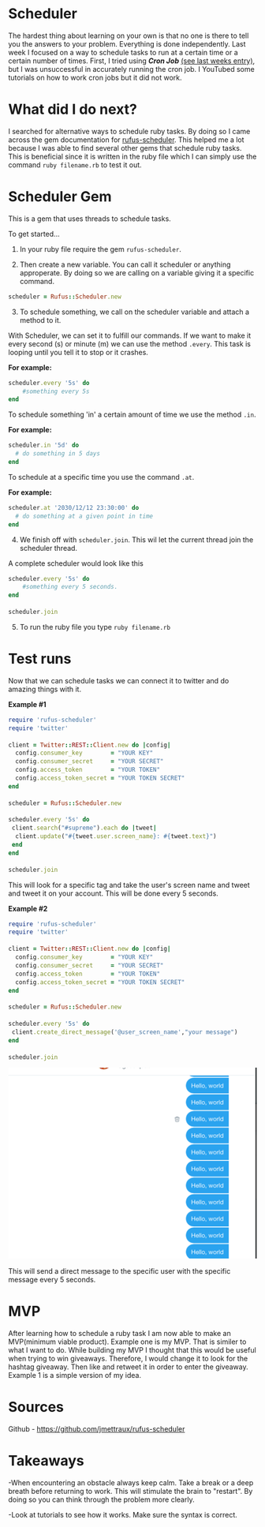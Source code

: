 # Scheduler
The hardest thing about learning on your own is that no one is there to tell you the answers to your problem. Everything is done independently. Last week I focused on a way to schedule tasks to run at a certain time or a certain number of times. First, I tried using _**Cron Job**_ [(see last weeks entry)](entries/entry_six.md), but I was unsuccessful in accurately running the cron job. I YouTubed some tutorials on how to work cron jobs but it did not work.

# What did I do next? 
I searched for alternative ways to schedule ruby tasks. By doing so I came across the gem documentation for [rufus-scheduler](https://github.com/jmettraux/rufus-scheduler). This helped me a lot because I was able to find several other gems that schedule ruby tasks. This is beneficial since it is written in the ruby file which I can simply use the command  `ruby filename.rb` to test it out. 


# Scheduler Gem
This is a gem that uses threads to schedule tasks. 

To get started...

1. In your ruby file require the gem `rufus-scheduler`. 

2. Then create a new variable. You can call it scheduler or anything approperate. By doing so we are calling on a variable giving it a specific command. 

```ruby 
scheduler = Rufus::Scheduler.new
``` 
3. To schedule something, we call on the scheduler variable and attach a method to it.

With Scheduler, we can set it to fulfill our commands. If we want to make it every second (s) or minute (m) we can use the method `.every`. This task is looping until you tell it to stop or it crashes. 

**For example:**
```ruby 
scheduler.every '5s' do
    #something every 5s
end 
```
To schedule something 'in' a certain amount of time we use the method `.in`. 

**For example:**

```ruby 
scheduler.in '5d' do
  # do something in 5 days
end
```

To schedule at a specific time you use the command `.at`. 

**For example:**

```ruby
scheduler.at '2030/12/12 23:30:00' do
  # do something at a given point in time
end
```


4. We finish off with `scheduler.join`. This wil let the current thread join the scheduler thread. 

A complete scheduler would look like this 

```ruby 
scheduler.every '5s' do
    #something every 5 seconds.
end

scheduler.join
```

5. To run the ruby file you type `ruby filename.rb`

# Test runs 
Now that we can schedule tasks we can connect it to twitter and do amazing things with it. 

**Example #1**
```ruby 
require 'rufus-scheduler'
require 'twitter'

client = Twitter::REST::Client.new do |config|
  config.consumer_key        = "YOUR KEY"
  config.consumer_secret     = "YOUR SECRET"
  config.access_token        = "YOUR TOKEN"
  config.access_token_secret = "YOUR TOKEN SECRET" 
end

scheduler = Rufus::Scheduler.new

scheduler.every '5s' do
 client.search("#supreme").each do |tweet|
  client.update("#{tweet.user.screen_name}: #{tweet.text}")
 end
end

scheduler.join
```
This will look for a specific tag and take the user's screen name and tweet and tweet it on your account. This will be done every 5 seconds. 


**Example #2**
```ruby 
require 'rufus-scheduler'
require 'twitter'

client = Twitter::REST::Client.new do |config|
  config.consumer_key        = "YOUR KEY"
  config.consumer_secret     = "YOUR SECRET"
  config.access_token        = "YOUR TOKEN"
  config.access_token_secret = "YOUR TOKEN SECRET" 
end

scheduler = Rufus::Scheduler.new

scheduler.every '5s' do
 client.create_direct_message('@user_screen_name',"your message")
end

scheduler.join
```
<img src="../images/direct_5s.png">

This will send a direct message to the specific user with the specific message every 5 seconds. 


# MVP
After learning how to schedule a ruby task I am now able to make an MVP(minimum viable product). Example one is my MVP. That is similer to what I want to do. While building my MVP I thought that this would be useful when trying to win giveaways. Therefore, I would change it to look for the hashtag giveaway. Then like and retweet it in order to enter the giveaway. Example 1 is a simple version of my idea. 


# Sources
Github - https://github.com/jmettraux/rufus-scheduler

# Takeaways 
-When encountering an obstacle always keep calm. Take a break or a deep breath before returning to work. This will stimulate the brain to "restart". By doing so you can think through the problem more clearly.

-Look at tutorials to see how it works. Make sure the syntax is correct. 
